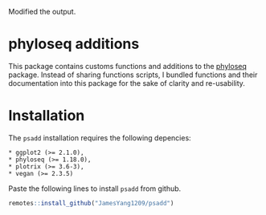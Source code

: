 Modified the output.
# phyloseq additions

This package contains customs functions and additions to the [phyloseq](https://github.com/joey711/phyloseq) package.
Instead of sharing functions scripts, I bundled functions and their documentation into this package for the sake of clarity and re-usability.

# Installation

The `psadd` installation requires the following depencies:
```
* ggplot2 (>= 2.1.0),
* phyloseq (>= 1.18.0),
* plotrix (>= 3.6-3),
* vegan (>= 2.3.5)
```


Paste the following lines to install `psadd` from github.

```r
remotes::install_github("JamesYang1209/psadd")
```


